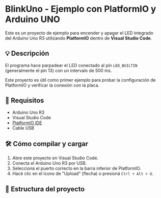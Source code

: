 # BlinkUno - Ejemplo con PlatformIO y Arduino UNO

Este es un proyecto de ejemplo para encender y apagar el LED integrado del Arduino Uno R3 utilizando **PlatformIO** dentro de **Visual Studio Code**.

## 💡 Descripción

El programa hace parpadear el LED conectado al pin `LED_BUILTIN` (generalmente el pin 13) con un intervalo de 500 ms.

Este proyecto es útil como primer ejemplo para probar la configuración de PlatformIO y verificar la conexión con la placa.

## 🚀 Requisitos

- Arduino Uno R3
- Visual Studio Code
- [PlatformIO IDE](https://platformio.org/install)
- Cable USB

## 🛠 Cómo compilar y cargar

1. Abre este proyecto en Visual Studio Code.
2. Conecta el Arduino Uno R3 por USB.
3. Seleccioná el puerto correcto en la barra inferior de PlatformIO.
4. Hacé clic en el ícono de "Upload" (flecha) o presioná `Ctrl + Alt + U`.

## 📂 Estructura del proyecto

